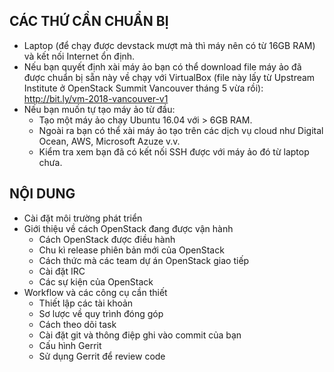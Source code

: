 ## CÁC THỨ CẦN CHUẨN BỊ

* Laptop (để chạy được devstack mượt mà thì máy nên có từ 16GB RAM) và kết nối Internet ổn định.
* Nếu bạn quyết định xài máy ảo bạn có thể download file máy ảo đã được chuẩn bị sẵn này về 
  chạy với VirtualBox (file này lấy từ Upstream Institute ở OpenStack Summit Vancouver tháng 5
  vừa rồi): http://bit.ly/vm-2018-vancouver-v1
* Nếu bạn muốn tự tạo máy ảo từ đầu:
  * Tạo một máy ảo chạy Ubuntu 16.04 với > 6GB RAM.
  * Ngoài ra bạn có thể xài máy ảo tạo trên các dịch vụ cloud như Digital Ocean, AWS, Microsoft Azuze v.v.
  * Kiểm tra xem bạn đã có kết nối SSH được với máy ảo đó từ laptop chưa.

## NỘI DUNG

* Cài đặt môi trường phát triển
* Giới thiệu về cách OpenStack đang được vận hành
  * Cách OpenStack được điều hành
  * Chu kì release phiên bản mới của OpenStack
  * Cách thức mà các team dự án OpenStack giao tiếp
  * Cài đặt IRC
  * Các sự kiện của OpenStack
* Workflow và các công cụ cần thiết
  * Thiết lập các tài khoản
  * Sơ lược về quy trình đóng góp
  * Cách theo dõi task
  * Cài đặt git và thông điệp ghi vào commit của bạn
  * Cấu hình Gerrit
  * Sử dụng Gerrit để review code
